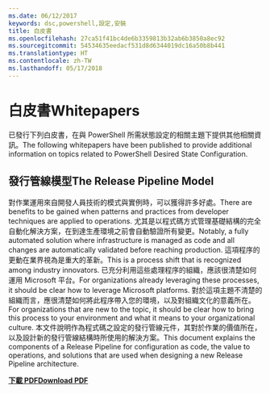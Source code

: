 ```yaml
---
ms.date: 06/12/2017
keywords: dsc,powershell,設定,安裝
title: 白皮書
ms.openlocfilehash: 27ca51f41bc4de6b3359813b32ab6b3850a8ec92
ms.sourcegitcommit: 54534635eedacf531d8d6344019dc16a50b8b441
ms.translationtype: HT
ms.contentlocale: zh-TW
ms.lasthandoff: 05/17/2018
---
```

# <a name="whitepapers"></a><span data-ttu-id="d3ea6-103">白皮書</span><span class="sxs-lookup"><span data-stu-id="d3ea6-103">Whitepapers</span></span>

<span data-ttu-id="d3ea6-104">已發行下列白皮書，在與 PowerShell 所需狀態設定的相關主題下提供其他相關資訊。</span><span class="sxs-lookup"><span data-stu-id="d3ea6-104">The following whitepapers have been published to provide additional information on topics related to PowerShell Desired State Configuration.</span></span>

## <a name="the-release-pipeline-model"></a><span data-ttu-id="d3ea6-105">發行管線模型</span><span class="sxs-lookup"><span data-stu-id="d3ea6-105">The Release Pipeline Model</span></span>
<span data-ttu-id="d3ea6-106">對作業運用來自開發人員技術的模式與實例時，可以獲得許多好處。</span><span class="sxs-lookup"><span data-stu-id="d3ea6-106">There are benefits to be gained when patterns and practices from developer techniques are applied to operations.</span></span> <span data-ttu-id="d3ea6-107">尤其是以程式碼方式管理基礎結構的完全自動化解決方案，在到達生產環境之前會自動驗證所有變更。</span><span class="sxs-lookup"><span data-stu-id="d3ea6-107">Notably, a fully automated solution where infrastructure is managed as code and all changes are automatically validated before reaching production.</span></span> <span data-ttu-id="d3ea6-108">這項程序的更動在業界視為是重大的革新。</span><span class="sxs-lookup"><span data-stu-id="d3ea6-108">This is a process shift that is recognized among industry innovators.</span></span> <span data-ttu-id="d3ea6-109">已充分利用這些處理程序的組織，應該很清楚如何運用 Microsoft 平台。</span><span class="sxs-lookup"><span data-stu-id="d3ea6-109">For organizations already leveraging these processes, it should be clear how to leverage Microsoft platforms.</span></span> <span data-ttu-id="d3ea6-110">對於這項主題不清楚的組織而言，應很清楚如何將此程序帶入您的環境，以及對組織文化的意義所在。</span><span class="sxs-lookup"><span data-stu-id="d3ea6-110">For organizations that are new to the topic, it should be clear how to bring this process to your environment and what it means to your organizational culture.</span></span> <span data-ttu-id="d3ea6-111">本文件說明作為程式碼之設定的發行管線元件，其對於作業的價值所在，以及設計新的發行管線結構時所使用的解決方案。</span><span class="sxs-lookup"><span data-stu-id="d3ea6-111">This document explains the components of a Release Pipeline for configuration as code, the value to operations, and solutions that are used when designing a new Release Pipeline architecture.</span></span>

<span data-ttu-id="d3ea6-112">**[下載 PDF](http://aka.ms/thereleasepipelinemodelpdf)**</span><span class="sxs-lookup"><span data-stu-id="d3ea6-112">**[Download PDF](http://aka.ms/thereleasepipelinemodelpdf)**</span></span>